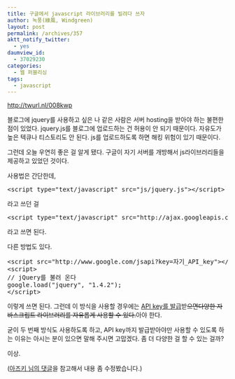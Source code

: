```yaml
---
title: 구글에서 javascript 라이브러리를 빌려다 쓰자
author: 녹풍(綠風, Windgreen)
layout: post
permalink: /archives/357
aktt_notify_twitter:
  - yes
daumview_id:
  - 37029230
categories:
  - 웹 퍼블리싱
tags:
  - javascript
---
```

<a target="_blank" href="http://twurl.nl/008kwp">http://twurl.nl/008kwp </a>

블로그에 jquery를 사용하고 싶은 나 같은 사람은 서버 hosting을 받아야 하는 불편한 점이 있었다. jquery.js를 블로그에 업로드하는 건 허용이 안 되기 때문이다. 자유도가 높은 텍큐나 티스토리도 안 된다. js를 업로드하도록 하면 해킹 위험이 있기 때문이다.

그런데 오늘 우연히 좋은 걸 알게 됐다. 구글이 자기 서버를 개방해서 js라이브러리들을 제공하고 있었던 것이다.

사용법은 간단한데,

<pre class="brush:html">&lt;script type="text/javascript" src="js/jquery.js"&gt;&lt;/script&gt;</pre>

라고 쓰던 걸

<pre class="brush:html">&lt;script type="text/javascript" src="http://ajax.googleapis.com/ajax/libs/jquery/1.4.2/jquery.min.js"&gt;&lt;/script&gt;
</pre>

라고 쓰면 된다.

다른 방법도 있다.

<pre class="brush:html">&lt;script src="http://www.google.com/jsapi?key=자기_API_key"&gt;&lt;/script&gt;
&lt;script&gt;
// jQuery를 불러 온다
google.load("jquery", "1.4.2");
&lt;/script&gt;
</pre>

이렇게 쓰면 된다. 그런데 이 방식을 사용할 경우에는 <a target="_blank" href="http://code.google.com/intl/ko-KR/apis/ajaxsearch/signup.html">API key를 발급</a>받<span style="text-decoration: line-through;">으면다양한 자바스크립트 라이브러리를 자유롭게 사용할 수 있다.</span>아야 한다. 

굳이 두 번째 방식도 사용하도록 하고, API key까지 발급받아야만 사용할 수 있도록 하는 이유는 아시는 분이 있으면 말해 주시면 고맙겠다. 좀 더 다양한 걸 할 수 있는 걸까?

이상.

(<a target="_blank" href="http://mytory.textcube.com/262#comment8699544">아즈키 님의 댓글</a>을 참고해서 내용 좀 수정봤습니다.)